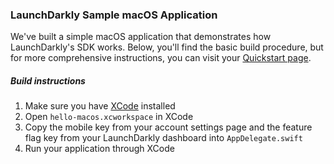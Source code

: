 ### LaunchDarkly Sample macOS Application ###
We've built a simple macOS application that demonstrates how LaunchDarkly's SDK works. Below, you'll find the basic build procedure, but for more comprehensive instructions, you can visit your [Quickstart page](https://app.launchdarkly.com/quickstart#/).
##### Build instructions #####
1. Make sure you have [XCode](https://itunes.apple.com/us/app/xcode/id497799835?ls=1&mt=12) installed
2. Open `hello-macos.xcworkspace` in XCode
3. Copy the mobile key from your account settings page and the feature flag key from your LaunchDarkly dashboard into `AppDelegate.swift`
4. Run your application through XCode
